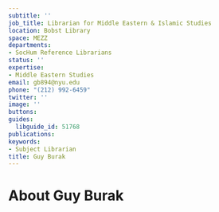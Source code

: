 ```yaml
---
subtitle: ''
job_title: Librarian for Middle Eastern & Islamic Studies
location: Bobst Library
space: MEZZ
departments:
- SocHum Reference Librarians
status: ''
expertise:
- Middle Eastern Studies
email: gb894@nyu.edu
phone: "(212) 992-6459"
twitter: ''
image: ''
buttons: 
guides:
  libguide_id: 51768
publications: 
keywords:
- Subject Librarian
title: Guy Burak
---
```


# About Guy Burak
